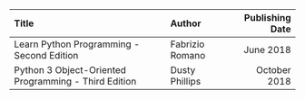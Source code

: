 | Title                                                | Author          | Publishing Date |
| :--------------------------------------------------- | :-------------- | --------------: |
| Learn Python Programming - Second Edition            | Fabrizio Romano |       June 2018 |
| Python 3 Object-Oriented Programming - Third Edition | Dusty Phillips  |    October 2018 |
